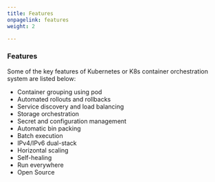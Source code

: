 ```yaml
---
title: Features
onpagelink: features
weight: 2

---
```


### **Features**

Some of the key features of Kubernetes or K8s container orchestration system are listed below:

*   Container grouping using pod
*   Automated rollouts and rollbacks
*   Service discovery and load balancing
*   Storage orchestration
*   Secret and configuration management
*   Automatic bin packing
*   Batch execution
*   IPv4/IPv6 dual-stack
*   Horizontal scaling
*   Self-healing
*   Run everywhere
*   Open Source